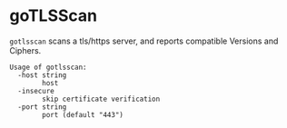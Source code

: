 # goTLSScan

`gotlsscan` scans a tls/https server, and reports compatible Versions and Ciphers.

```
Usage of gotlsscan:
  -host string
    	host
  -insecure
    	skip certificate verification
  -port string
    	port (default "443")
```
